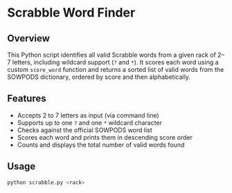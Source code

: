 # Scrabble Word Finder

## Overview
This Python script identifies all valid Scrabble words from a given rack of 2–7 letters, including wildcard support (`?` and `*`). It scores each word using a custom `score_word` function and returns a sorted list of valid words from the SOWPODS dictionary, ordered by score and then alphabetically.

## Features
- Accepts 2 to 7 letters as input (via command line)
- Supports up to one `?` and one `*` wildcard character
- Checks against the official SOWPODS word list
- Scores each word and prints them in descending score order
- Counts and displays the total number of valid words found

## Usage

```bash
python scrabble.py <rack>
